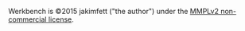 Werkbench is ©2015 jakimfett ("the author") under the [MMPLv2 non-commercial license](https://github.com/jakimfett/MMPLv2).
